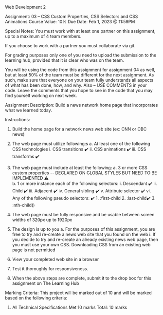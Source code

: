 Web Development 2

Assignment: 03 – CSS Custom Properties, CSS Selectors and CSS Animations
Course Value: 10%
Due Date: Feb 1, 2023 @ 11:59PM

Special Notes:
You must work with at least one partner on this assignment, up to a maximum of 4 team members.

If you choose to work with a partner you must collaborate via git.

For grading purposes only one of you need to upload the submission to the learning hub, provided that it is clear who was on the team.

You will be using the code from this assignment for assignment 04 as well, but at least 50% of the team must be different for the next assignment. As such, make sure that everyone on your team fully understands all aspects of what has been done, how, and why. Also – USE COMMENTS in your code. Leave the comments that you hope to see in the code that you may find yourself working on next week.

Assignment Description:
Build a news network home page that incorporates what we learned today.

Instructions:
1. Build the home page for a network news web site (ex: CNN or CBC news)

2. The web page must utilize following:s
    a. At least one of the following CSS technologies
        i. CSS transitions  ✔️
        ii. CSS animations  ✔️
        iii. CSS transforms ✔️

3. The web page must include at least the following:
    a. 3 or more CSS custom properties -- DECLARED ON GLOBAL STYLES BUT NEED TO BE IMPLEMENTED ⚠️          
    b. 1 or more instance each of the following selectors:
        i. Descendant ✔️
        ii. Child ✔️
        iii. Adjacent ✔️
        iv. General sibling ✔️
        v. Attribute selector ✔️
        vi. Any of the following pseudo selectors: ✔️
            1. :first-child
            2. :last-child✔️
            3. :nth-child()

4. The web page must be fully responsive and be usable between screen widths of 320px up to 1920px

5. The design is up to you
        a. For the purposes of this assignment, you are free to try and re-create a news web site that you found on the web
            i. If you decide to try and re-create an already existing news web page, then you must use your own CSS. Downloading CSS from an existing web page is not permitted

6. View your completed web site in a browser

7. Test it thoroughly for responsiveness.

8. When the above steps are complete, submit it to the drop box for this assignment on The Learning Hub

Marking Criteria:
This project will be marked out of 10 and will be marked based on the following criteria:
1) All Technical Specifications Met 10 marks
Total: 10 marks